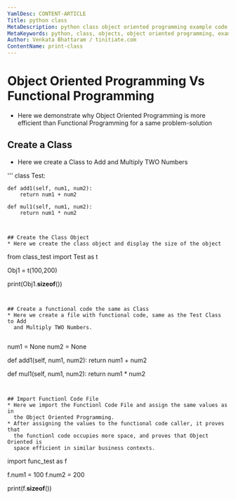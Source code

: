 ```yaml
---
YamlDesc: CONTENT-ARTICLE
Title: python class
MetaDescription: python class object oriented programming example code, tutorials
MetaKeywords: python, class, objects, object oriented programming, example code, tutorials
Author: Venkata Bhattaram / tinitiate.com
ContentName: print-class
---
```


# Object Oriented Programming Vs Functional Programming
* Here we demonstrate why Object Oriented Programming is more efficient than 
  Functional Programming for a same problem-solution

## Create a Class
* Here we create a Class to Add and Multiply TWO Numbers

'''
class Test:

    def add1(self, num1, num2):
        return num1 + num2

    def mul1(self, num1, num2):
        return num1 * num2

```


## Create the Class Object
* Here we create the class object and display the size of the object
```
from class_test import Test as t

Obj1 = t(100,200)

print(Obj1.__sizeof__())
```


## Create a functional code the same as Class
* Here we create a file with functional code, same as the Test Class to Add 
  and Multiply TWO Numbers.
  
```
num1 = None
num2 = None
        
def add1(self, num1, num2):
    return num1 + num2

def mul1(self, num1, num2):
    return num1 * num2
```


## Import Functionl Code File
* Here we import the Functionl Code File and assign the same values as in 
  the Object Oriented Programming.
* After assigning the values to the functional code caller, it proves that 
  the functionl code occupies more space, and proves that Object Oriented is 
  space efficient in similar business contexts.

```
import func_test as f

f.num1 = 100
f.num2 = 200

print(f.__sizeof__())
```
